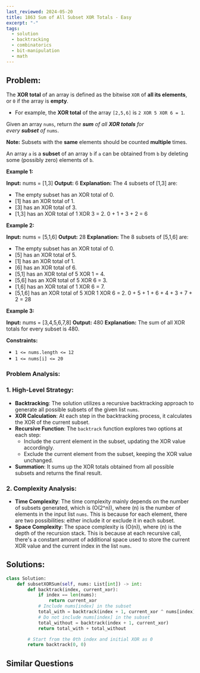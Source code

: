 ```yaml
---
last_reviewed: 2024-05-20
title: 1863 Sum of All Subset XOR Totals - Easy
excerpt: "-"
tags:
  - solution
  - backtracking
  - combinatorics
  - bit-manipulation
  - math
---
```

## Problem:
The **XOR total** of an array is defined as the bitwise `XOR` of **all its elements**, or `0` if the array is **empty**.

- For example, the **XOR total** of the array `[2,5,6]` is `2 XOR 5 XOR 6 = 1`.

Given an array `nums`, return _the **sum** of all **XOR totals** for every **subset** of_ `nums`. 

**Note:** Subsets with the **same** elements should be counted **multiple** times.

An array `a` is a **subset** of an array `b` if `a` can be obtained from `b` by deleting some (possibly zero) elements of `b`.

**Example 1:**

**Input:** nums = [1,3]
**Output:** 6
**Explanation:** The 4 subsets of [1,3] are:
- The empty subset has an XOR total of 0.
- [1] has an XOR total of 1.
- [3] has an XOR total of 3.
- [1,3] has an XOR total of 1 XOR 3 = 2.
0 + 1 + 3 + 2 = 6

**Example 2:**

**Input:** nums = [5,1,6]
**Output:** 28
**Explanation:** The 8 subsets of [5,1,6] are:
- The empty subset has an XOR total of 0.
- [5] has an XOR total of 5.
- [1] has an XOR total of 1.
- [6] has an XOR total of 6.
- [5,1] has an XOR total of 5 XOR 1 = 4.
- [5,6] has an XOR total of 5 XOR 6 = 3.
- [1,6] has an XOR total of 1 XOR 6 = 7.
- [5,1,6] has an XOR total of 5 XOR 1 XOR 6 = 2.
0 + 5 + 1 + 6 + 4 + 3 + 7 + 2 = 28

**Example 3:**

**Input:** nums = [3,4,5,6,7,8]
**Output:** 480
**Explanation:** The sum of all XOR totals for every subset is 480.

**Constraints:**

- `1 <= nums.length <= 12`
- `1 <= nums[i] <= 20`


### Problem Analysis:
### 1. High-Level Strategy:
- **Backtracking**: The solution utilizes a recursive backtracking approach to generate all possible subsets of the given list `nums`.
- **XOR Calculation**: At each step in the backtracking process, it calculates the XOR of the current subset.
- **Recursive Function**: The `backtrack` function explores two options at each step:
  - Include the current element in the subset, updating the XOR value accordingly.
  - Exclude the current element from the subset, keeping the XOR value unchanged.
- **Summation**: It sums up the XOR totals obtained from all possible subsets and returns the final result.

### 2. Complexity Analysis:
- **Time Complexity**: The time complexity mainly depends on the number of subsets generated, which is \(O(2^n)\), where \(n\) is the number of elements in the input list `nums`. This is because for each element, there are two possibilities: either include it or exclude it in each subset.
- **Space Complexity**: The space complexity is \(O(n)\), where \(n\) is the depth of the recursion stack. This is because at each recursive call, there's a constant amount of additional space used to store the current XOR value and the current index in the list `nums`.

## Solutions:

```python
class Solution:
    def subsetXORSum(self, nums: List[int]) -> int:
        def backtrack(index, current_xor):
            if index == len(nums):
                return current_xor
            # Include nums[index] in the subset
            total_with = backtrack(index + 1, current_xor ^ nums[index])
            # Do not include nums[index] in the subset
            total_without = backtrack(index + 1, current_xor)
            return total_with + total_without

        # Start from the 0th index and initial XOR as 0
        return backtrack(0, 0)
```

## Similar Questions